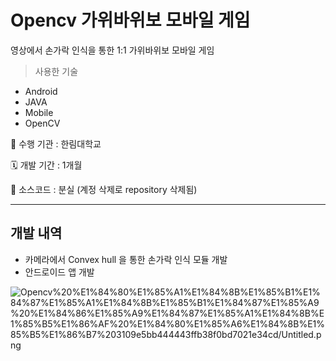 # Opencv 가위바위보 모바일 게임

영상에서 손가락 인식을 통한 1:1 가위바위보 모바일 게임

> 사용한 기술
- Android
- JAVA
- Mobile
- OpenCV


🏨 수행 기관 : 한림대학교

🗓️ 개발 기간 : 1개월

💾 소스코드 :  분실 (계정 삭제로 repository 삭제됨)

---

## 개발 내역

- 카메라에서 Convex hull 을 통한 손가락 인식 모듈 개발
- 안드로이드 앱 개발

![Opencv%20%E1%84%80%E1%85%A1%E1%84%8B%E1%85%B1%E1%84%87%E1%85%A1%E1%84%8B%E1%85%B1%E1%84%87%E1%85%A9%20%E1%84%86%E1%85%A9%E1%84%87%E1%85%A1%E1%84%8B%E1%85%B5%E1%86%AF%20%E1%84%80%E1%85%A6%E1%84%8B%E1%85%B5%E1%86%B7%203109e5bb444443ffb38f0bd7021e34cd/Untitled.png](Opencv%20%E1%84%80%E1%85%A1%E1%84%8B%E1%85%B1%E1%84%87%E1%85%A1%E1%84%8B%E1%85%B1%E1%84%87%E1%85%A9%20%E1%84%86%E1%85%A9%E1%84%87%E1%85%A1%E1%84%8B%E1%85%B5%E1%86%AF%20%E1%84%80%E1%85%A6%E1%84%8B%E1%85%B5%E1%86%B7%203109e5bb444443ffb38f0bd7021e34cd/Untitled.png)